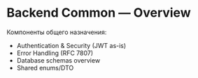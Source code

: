 # Backend Common — Overview

Компоненты общего назначения:
- Authentication & Security (JWT as-is)
- Error Handling (RFC 7807)
- Database schemas overview
- Shared enums/DTO
